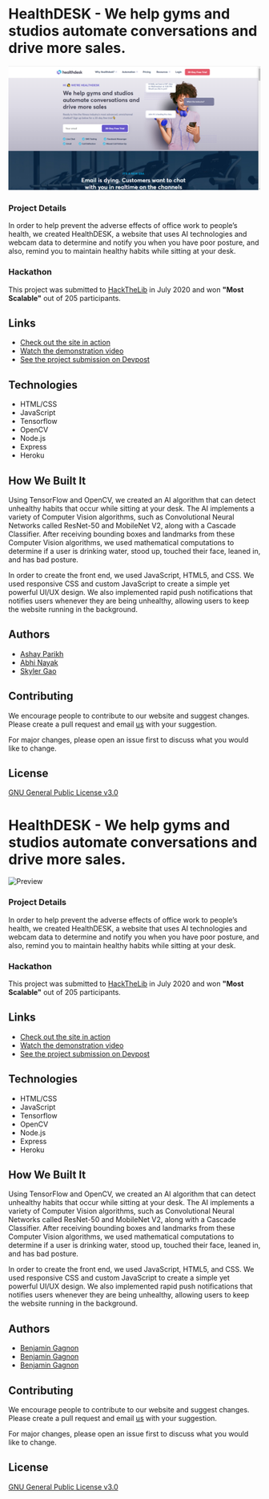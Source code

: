 # HealthDESK - We help gyms and studios automate conversations and drive more sales.
 
![Preview](https://github.com/rapidbenjamin/HealthDESK/blob/main/public/images/healthdesk.png)
 
### Project Details
 
In order to help prevent the adverse effects of office work to people’s health, we created HealthDESK, a website that uses AI technologies and webcam data to determine and notify you when you have poor posture, and also, remind you to maintain healthy habits while sitting at your desk.
 
### Hackathon
 
This project was submitted to [HackTheLib](http://www.hackthelib.com/) in July 2020 and won **"Most Scalable"** out of 205 participants.
 
## Links
 
* [Check out the site in action](https://health-desk.herokuapp.com/)
* [Watch the demonstration video](https://youtu.be/EqEYL4vCNPE)
* [See the project submission on Devpost](https://devpost.com/software/healthdesk-mfj2hr)
 
## Technologies
 
* HTML/CSS
* JavaScript
* Tensorflow
* OpenCV
* Node.js
* Express
* Heroku
 
## How We Built It
 
Using TensorFlow and OpenCV, we created an AI algorithm that can detect unhealthy habits that occur while sitting at your desk. The AI implements a variety of Computer Vision algorithms, such as Convolutional Neural Networks called ResNet-50 and MobileNet V2, along with a Cascade Classifier. After receiving bounding boxes and landmarks from these Computer Vision algorithms, we used mathematical computations to determine if a user is drinking water, stood up, touched their face, leaned in, and has bad posture.
 
In order to create the front end, we used JavaScript, HTML5, and CSS. We used responsive CSS and custom JavaScript to create a simple yet powerful UI/UX design. We also implemented rapid push notifications that notifies users whenever they are being unhealthy, allowing users to keep the website running in the background.
 
## Authors
 
* [Ashay Parikh](https://www.linkedin.com/in/ashay-parikh-a0621619a/)
* [Abhi Nayak](https://www.linkedin.com/in/abhi-nayak-7a9a531ab/)
* [Skyler Gao](https://www.linkedin.com/in/skyler-gao-9683b01b2/)
 
## Contributing
We encourage people to contribute to our website and suggest changes. Please create a pull request and email [us](mailto:ashayp22@gmail.com) with your suggestion. 
 
For major changes, please open an issue first to discuss what you would like to change.
 
## License
[GNU General Public License v3.0](https://github.com/ashayp22/HackTheLib/blob/master/LICENSE)
 
 # HealthDESK - We help gyms and studios automate conversations and drive more sales.
 
![Preview](https://ashayp.com/images/projects/healthdesk.jpg)
 
### Project Details
 
In order to help prevent the adverse effects of office work to people’s health, we created HealthDESK, a website that uses AI technologies and webcam data to determine and notify you when you have poor posture, and also, remind you to maintain healthy habits while sitting at your desk.
 
### Hackathon
 
This project was submitted to [HackTheLib](http://www.hackthelib.com/) in July 2020 and won **"Most Scalable"** out of 205 participants.
 
## Links
 
* [Check out the site in action](https://health-desk.herokuapp.com/)
* [Watch the demonstration video](https://youtu.be/EqEYL4vCNPE)
* [See the project submission on Devpost](https://devpost.com/software/healthdesk-mfj2hr)
 
## Technologies
 
* HTML/CSS
* JavaScript
* Tensorflow
* OpenCV
* Node.js
* Express
* Heroku
 
## How We Built It
 
Using TensorFlow and OpenCV, we created an AI algorithm that can detect unhealthy habits that occur while sitting at your desk. The AI implements a variety of Computer Vision algorithms, such as Convolutional Neural Networks called ResNet-50 and MobileNet V2, along with a Cascade Classifier. After receiving bounding boxes and landmarks from these Computer Vision algorithms, we used mathematical computations to determine if a user is drinking water, stood up, touched their face, leaned in, and has bad posture.
 
In order to create the front end, we used JavaScript, HTML5, and CSS. We used responsive CSS and custom JavaScript to create a simple yet powerful UI/UX design. We also implemented rapid push notifications that notifies users whenever they are being unhealthy, allowing users to keep the website running in the background.
 
## Authors
 
* [Benjamin Gagnon](https://[www.linkedin.com/in/ashay-parikh-a0621619a/](https://healthdesk.ai/))
* [Benjamin Gagnon](https://www.linkedin.com/in/abhi-nayak-7a9a531ab/)
* [Benjamin Gagnon](https://www.linkedin.com/in/skyler-gao-9683b01b2/)
 
## Contributing
We encourage people to contribute to our website and suggest changes. Please create a pull request and email [us](mailto:ashayp22@gmail.com) with your suggestion. 
 
For major changes, please open an issue first to discuss what you would like to change.
 
## License
[GNU General Public License v3.0](https://github.com/ashayp22/HackTheLib/blob/master/LICENSE)
 
 
